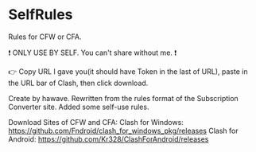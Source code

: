 # SelfRules

Rules for CFW or CFA.

❗ ONLY USE BY SELF. You can't share without me. ❗

👉 Copy URL I gave you(it should have Token in the last of URL), paste in the URL bar of Clash, then click download.

Create by hawave. Rewritten from the rules format of the Subscription Converter site. Added some self-use rules.

Download Sites of CFW and CFA:
Clash for Windows: https://github.com/Fndroid/clash_for_windows_pkg/releases
Clash for Android: https://github.com/Kr328/ClashForAndroid/releases
